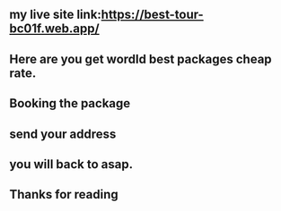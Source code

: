 ## my live site link:https://best-tour-bc01f.web.app/
## Here are you get wordld best packages  cheap rate.
## Booking the package
## send your address
## you will back to asap.
## Thanks for reading


